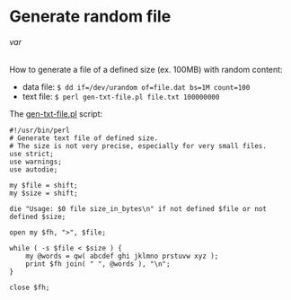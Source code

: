 # Generate random file
###### var

How to generate a file of a defined size (ex. 100MB) with random content:

 * data file: `$ dd if=/dev/urandom of=file.dat bs=1M count=100`
 * text file: `$ perl gen-txt-file.pl file.txt 100000000`

The [gen-txt-file.pl](https://github.com/jreisinger/blog/blob/master/code/gen-txt-file.pl) script:

    #!/usr/bin/perl
    # Generate text file of defined size.
    # The size is not very precise, especially for very small files.
    use strict;
    use warnings;
    use autodie;

    my $file = shift;
    my $size = shift;

    die "Usage: $0 file size_in_bytes\n" if not defined $file or not defined $size;

    open my $fh, ">", $file;

    while ( -s $file < $size ) {
        my @words = qw( abcdef ghi jklmno prstuvw xyz );
        print $fh join( " ", @words ), "\n";
    }

    close $fh;
